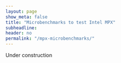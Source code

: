 ```yaml
---
layout: page
show_meta: false
title: "Microbenchmarks to test Intel MPX"
subheadline:
header: no
permalink: "/mpx-microbenchmarks/"
---
```


Under construction